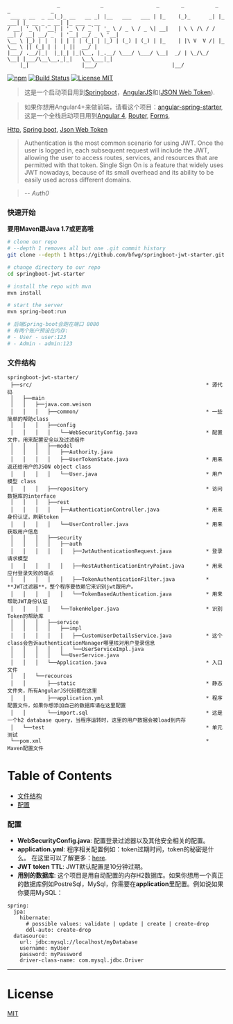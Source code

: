 ```
                _             _                 _       _          _         _             _
 ___ _ __  _ __(_)_ __   __ _| |__   ___   ___ | |_    (_)_      _| |_   ___| |_ __ _ _ __| |_ ___ _ __
/ __| '_ \| '__| | '_ \ / _` | '_ \ / _ \ / _ \| __|   | \ \ /\ / / __| / __| __/ _` | '__| __/ _ \ '__|
\__ \ |_) | |  | | | | | (_| | |_) | (_) | (_) | |_    | |\ V  V /| |_  \__ \ || (_| | |  | ||  __/ |
|___/ .__/|_|  |_|_| |_|\__, |_.__/ \___/ \___/ \__|  _/ | \_/\_/  \__| |___/\__\__,_|_|   \__\___|_|
    |_|                 |___/                        |__/
```

[![npm](https://img.shields.io/badge/demo-online-ed1c46.svg)](http://jwt.fanjin.io/)
[![Build Status](https://travis-ci.org/bfwg/springboot-jwt-starter.svg?branch=master)](https://travis-ci.org/bfwg/springboot-jwt-starter)
[![License MIT](https://img.shields.io/badge/license-MIT-blue.svg)](https://github.com/bfwg/springboot-jwt-starter/blob/master/LICENSE)

> 这是一个启动项目用到[Springboot](https://projects.spring.io/spring-boot/)，[AngularJS](https://angularjs.org/)和([JSON Web Token](https://jwt.io/)).


> 如果你想用Angular4+来做前端，请看这个项目：[angular-spring-starter](https://github.com/bfwg/angular-spring-starter), 这是一个全栈启动项目用到[Angular 4](https://angular.io), [Router](https://angular.io/docs/ts/latest/guide/router.html), [Forms](https://angular.io/docs/ts/latest/guide/forms.html),

[Http](https://angular.io/docs/ts/latest/guide/server-communication.html),
[Spring boot](https://projects.spring.io/spring-boot/),
[Json Web Token](https://jwt.io/)

> Authentication is the most common scenario for using JWT. Once the user is logged in, each subsequent request will include the JWT, allowing the user to access routes, services, and resources that are permitted with that token. Single Sign On is a feature that widely uses JWT nowadays, because of its small overhead and its ability to be easily used across different domains.

> -- <cite>Auth0</cite>


### 快速开始
**要用Maven跟Java 1.7或更高哦**

```bash
# clone our repo
# --depth 1 removes all but one .git commit history
git clone --depth 1 https://github.com/bfwg/springboot-jwt-starter.git

# change directory to our repo
cd springboot-jwt-starter

# install the repo with mvn
mvn install

# start the server
mvn spring-boot:run

# 后端Spring-boot会跑在端口 8080
# 有两个账户预设在内存:
# - User - user:123
# - Admin - admin:123
```


### 文件结构
```
springboot-jwt-starter/
 ├──src/                                                        * 源代码
 │   ├──main
 │   │   ├──java.com.weison
 │   │   │   ├──common/                                         * 一些简单的帮助class
 │   │   │   ├──config
 │   │   │   │   └──WebSecurityConfig.java                      * 配置文件，用来配置安全以及过滤组件
 │   │   │   ├──model
 │   │   │   │   ├──Authority.java
 │   │   │   │   ├──UserTokenState.java                         * 用来返还给用户的JSON object class
 │   │   │   │   └──User.java                                   * 用户模型 class
 │   │   │   ├──repository                                      * 访问数据库的interface
 │   │   │   ├──rest                                            
 │   │   │   │   ├──AuthenticationController.java               * 用来身份认证，刷新token
 │   │   │   │   └──UserController.java                         * 用来获取用户信息
 │   │   │   ├──security                                        
 │   │   │   │   ├──auth
 │   │   │   │   │   ├──JwtAuthenticationRequest.java           * 登录请求模型
 │   │   │   │   │   ├──RestAuthenticationEntryPoint.java       * 用来应付登录失败的端点
 │   │   │   │   │   ├──TokenAuthenticationFilter.java          * **JWT过滤器**，整个程序要依赖它来识别jwt跟用户。
 │   │   │   │   │   └──TokenBasedAuthentication.java           * 用来帮助JWT身份认证
 │   │   │   │   └──TokenHelper.java                            * 识别Token的帮助库
 │   │   │   ├──service
 │   │   │   │   ├──impl
 │   │   │   │   │   ├──CustomUserDetailsService.java           * 这个class会告诉authenticationManager哪里核对用户登录信息
 │   │   │   │   │   └──UserServiceImpl.java
 │   │   │   │   └──UserService.java
 │   │   │   └──Application.java                                * 入口文件
 │   │   └──recources
 │   │       ├──static                                          * 静态文件夹，所有AngularJS代码都在这里
 │   │       ├──application.yml                                 * 程序配置文件，如果你想添加自己的数据库请在这里配置
 │   │       └──import.sql                                      * 这是一个h2 database query，当程序运转时，这里的用户数据会被load到内存
 │   └──test                                                    * 单元测试
 └──pom.xml                                                     * Maven配置文件
```
# Table of Contents
* [文件结构](#文件结构)
* [配置](#配置)

### 配置
- **WebSecurityConfig.java**: 配置登录过滤器以及其他安全相关的配置。
- **application.yml**: 程序相关配置例如：token过期时间，token的秘密是什么。 在这里可以了解更多：[here](http://docs.spring.io/spring-boot/docs/current/reference/html/common-application-properties.html).
- **JWT token TTL**: JWT默认配置是10分钟过期。
- **用别的数据库**: 这个项目是用自动配置的内存H2数据库。如果你想用一个真正的数据库例如PostreSql，MySql，你需要在**application**里配置。例如说如果你要用MySQL：

```
spring:
  jpa:
    hibernate:
      # possible values: validate | update | create | create-drop
      ddl-auto: create-drop
  datasource:
    url: jdbc:mysql://localhost/myDatabase
    username: myUser
    password: myPassword
    driver-class-name: com.mysql.jdbc.Driver
```



___

# License
 [MIT](/LICENSE)

